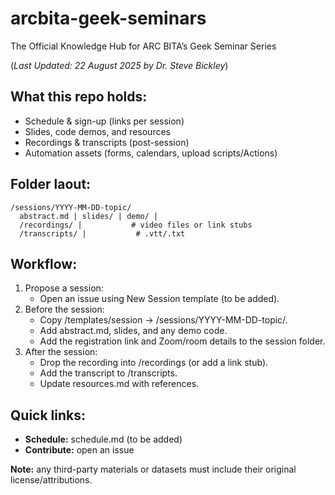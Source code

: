 # arcbita-geek-seminars
The Official Knowledge Hub for ARC BITA’s Geek Seminar Series 

(_Last Updated: 22 August 2025 by Dr. Steve Bickley_)

## What this repo holds:
* Schedule & sign-up (links per session)
* Slides, code demos, and resources
* Recordings & transcripts (post-session)
* Automation assets (forms, calendars, upload scripts/Actions)

## Folder laout:
```
/sessions/YYYY-MM-DD-topic/
  abstract.md | slides/ | demo/ |
  /recordings/ |           # video files or link stubs
  /transcripts/ |           # .vtt/.txt
```

## Workflow:
1. Propose a session:
    * Open an issue using New Session template (to be added).
2. Before the session:
    * Copy /templates/session → /sessions/YYYY-MM-DD-topic/.
    * Add abstract.md, slides, and any demo code.
    * Add the registration link and Zoom/room details to the session folder.
3. After the session:
    * Drop the recording into /recordings (or add a link stub).
    * Add the transcript to /transcripts.
    * Update resources.md with references.

## Quick links:
* **Schedule:** schedule.md (to be added)
* **Contribute:** open an issue

**Note:** any third-party materials or datasets must include their original license/attributions.
